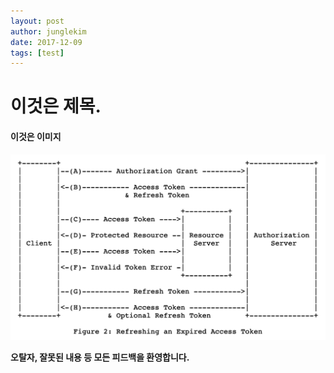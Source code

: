 ```yaml
---
layout: post
author: junglekim
date: 2017-12-09
tags: [test]
---
```

# 이것은 제목.

#### 이것은 이미지
![OAuth2 Refresh Token](/files/posts/oauth/refresh-token.png)


**오탈자, 잘못된 내용 등 모든 피드백을 환영합니다.**
